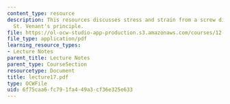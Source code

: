 ```yaml
---
content_type: resource
description: This resources discusses stress and strain from a screw dislocation and
  St. Venant's principle.
file: https://ol-ocw-studio-app-production.s3.amazonaws.com/courses/12-520-geodynamics-fall-2006/6f75caa6fc791fa449a3cf36e325e633_lecture17.pdf
file_type: application/pdf
learning_resource_types:
- Lecture Notes
parent_title: Lecture Notes
parent_type: CourseSection
resourcetype: Document
title: lecture17.pdf
type: OCWFile
uid: 6f75caa6-fc79-1fa4-49a3-cf36e325e633
---
```

